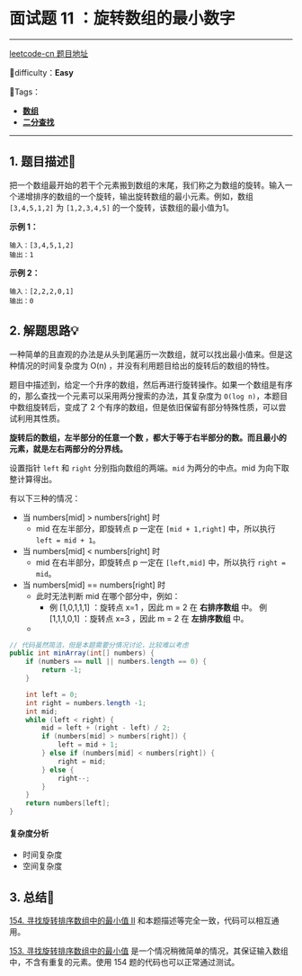 # 面试题 11 ：旋转数组的最小数字

---

[leetcode-cn 题目地址](https://leetcode-cn.com/problems/xuan-zhuan-shu-zu-de-zui-xiao-shu-zi-lcof/)

📗difficulty：**Easy**	

🎯Tags：

+ **[数组](https://leetcode-cn.com/tag/array/)**
+ **[二分查找](https://leetcode-cn.com/tag/binary-search/)**  

---

## 1. 题目描述📃

把一个数组最开始的若干个元素搬到数组的末尾，我们称之为数组的旋转。输入一个递增排序的数组的一个旋转，输出旋转数组的最小元素。例如，数组 `[3,4,5,1,2]` 为 `[1,2,3,4,5]` 的一个旋转，该数组的最小值为1。  

**示例 1：**

```
输入：[3,4,5,1,2]
输出：1
```

**示例 2：**

```
输入：[2,2,2,0,1]
输出：0
```



## 2. 解题思路💡

一种简单的且直观的办法是从头到尾遍历一次数组，就可以找出最小值来。但是这种情况的时间复杂度为 O(n) ，并没有利用题目给出的旋转后的数组的特性。

题目中描述到，给定一个升序的数组，然后再进行旋转操作。如果一个数组是有序的，那么查找一个元素可以采用两分搜索的办法，其复杂度为 `O(log n)`，本题目中数组旋转后，变成了 2 个有序的数组，但是依旧保留有部分特殊性质，可以尝试利用其性质。

**旋转后的数组，左半部分的任意一个数 ，都大于等于右半部分的数。而且最小的元素，就是左右两部分的分界线。**

设置指针 `left` 和 `right` 分别指向数组的两端。`mid` 为两分的中点。mid 为向下取整计算得出。

有以下三种的情况：

+ 当 numbers[mid] > numbers[right] 时
    + mid 在左半部分，即旋转点 p 一定在 `[mid + 1,right]` 中，所以执行 `left = mid + 1`。
+ 当 numbers[mid] < numbers[right] 时
    + mid 在右半部分，即旋转点 p 一定在 `[left,mid]` 中，所以执行 `right = mid`。
+ 当 numbers[mid] == numbers[right] 时
    + 此时无法判断 mid 在哪个部分中，例如：
        + 例 [1,0,1,1,1] ：旋转点 x=1 ，因此 m = 2 在 **右排序数组** 中。
            例 [1,1,1,0,1] ：旋转点 x=3 ，因此 m = 2 在 **左排序数组** 中。
    + 

```java
// 代码虽然简洁，但是本题需要分情况讨论，比较难以考虑
public int minArray(int[] numbers) {
    if (numbers == null || numbers.length == 0) {
        return -1;
    }

    int left = 0;
    int right = numbers.length -1;
    int mid;
    while (left < right) {
        mid = left + (right - left) / 2;
        if (numbers[mid] > numbers[right]) {
            left = mid + 1;
        } else if (numbers[mid] < numbers[right]) {
            right = mid;
        } else {
            right--;
        }
    }
    return numbers[left];
}
```



#### 复杂度分析

+ 时间复杂度
+ 空间复杂度





## 3. 总结🎯

[154. 寻找旋转排序数组中的最小值 II](https://leetcode-cn.com/problems/find-minimum-in-rotated-sorted-array-ii/) 和本题描述等完全一致，代码可以相互通用。



[153. 寻找旋转排序数组中的最小值](https://leetcode-cn.com/problems/find-minimum-in-rotated-sorted-array/) 是一个情况稍微简单的情况，其保证输入数组中，不含有重复的元素。使用 154 题的代码也可以正常通过测试。



